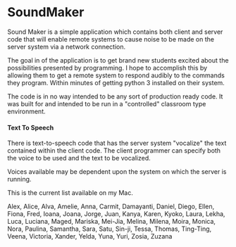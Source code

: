# SoundMaker

Sound Maker is a simple application which contains both client and
server code that will enable remote systems to cause noise to be made on
the server system via a network connection.

The goal in of the application is to get brand new students excited
about the possibilities presented by programming. I hope to accomplish
this by allowing them to get a remote system to respond audibly to the
commands they program. Within minutes of getting python 3 installed on
their system.

The code is in no way intended to be any sort of production ready code.
It was built for and intended to be run in a "controlled" classroom type
environment.


#### Text To Speech

There is text-to-speech code that has the server system "vocalize" the
text contained within the client code. The client programmer can specify
both the voice to be used and the text to be vocalized.

Voices available may be dependent upon the system on which the server is
running.

This is the current list available on my Mac.

Alex, Alice, Alva, Amelie, Anna, Carmit, Damayanti, Daniel, Diego,
Ellen, Fiona, Fred, Ioana, Joana, Jorge, Juan, Kanya, Karen, Kyoko,
Laura, Lekha, Luca, Luciana, Maged, Mariska, Mei-Jia, Melina, Milena,
Moira, Monica, Nora, Paulina, Samantha, Sara, Satu, Sin-ji, Tessa,
Thomas, Ting-Ting, Veena, Victoria, Xander, Yelda, Yuna, Yuri, Zosia,
Zuzana

